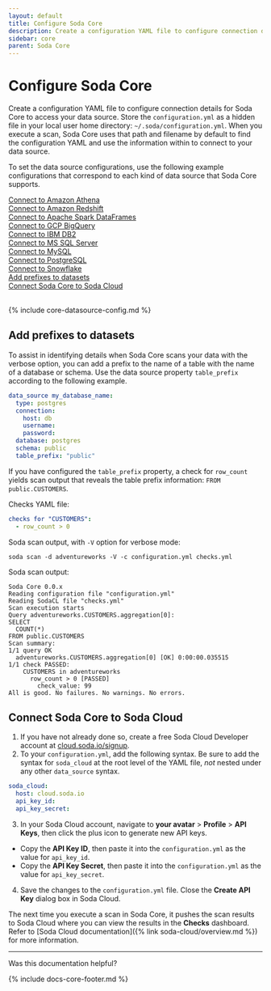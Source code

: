 ```yaml
---
layout: default
title: Configure Soda Core
description: Create a configuration YAML file to configure connection details for Soda Core to access your data source.
sidebar: core
parent: Soda Core 
---
```


# Configure Soda Core 

Create a configuration YAML file to configure connection details for Soda Core to access your data source. Store the `configuration.yml` as a hidden file in your local user home directory: `~/.soda/configuration.yml`. When you execute a scan, Soda Core uses that path and filename by default to find the configuration YAML and use the information within to connect to your data source.

To set the data source configurations, use the following example configurations that correspond to each kind of data source that Soda Core supports.

[Connect to Amazon Athena](#connect-to-amazon-athena)<br />
[Connect to Amazon Redshift](#connect-to-amazon-redshift)<br />
[Connect to Apache Spark DataFrames](#connect-to-apache-spark-dataframes)<br />
[Connect to GCP BigQuery](#connect-to-gcp-bigquery)<br />
[Connect to IBM DB2](#connect-to-ibm-db2)<br />
[Connect to MS SQL Server](#connect-to-ms-sql-server)<br />
[Connect to MySQL](#connect-to-mysql)<br />
[Connect to PostgreSQL](#connect-to-postgresql)<br />
[Connect to Snowflake](#connect-to-snowflake)<br />
[Add prefixes to datasets](#add-prefixes-to-datasets)<br />
[Connect Soda Core to Soda Cloud](#connect-soda-core-to-soda-cloud)<br />
<br />


{% include core-datasource-config.md %}

## Add prefixes to datasets

To assist in identifying details when Soda Core scans your data with the verbose option, you can add a prefix to the name of a table with the name of a database or schema. Use the data source property `table_prefix` according to the following example.

```yaml
data_source my_database_name:
  type: postgres
  connection:
    host: db
    username:
    password:
  database: postgres
  schema: public
  table_prefix: "public"
```

If you have configured the `table_prefix` property, a check for `row_count` yields scan output that reveals the table prefix information: `FROM public.CUSTOMERS`.

Checks YAML file:
```yaml
checks for "CUSTOMERS":
  - row_count > 0
```

Soda scan output, with `-V` option for verbose mode:
```shell
soda scan -d adventureworks -V -c configuration.yml checks.yml
```

Soda scan output:

```shell
Soda Core 0.0.x
Reading configuration file "configuration.yml"
Reading SodaCL file "checks.yml"
Scan execution starts
Query adventureworks.CUSTOMERS.aggregation[0]:
SELECT
  COUNT(*)
FROM public.CUSTOMERS
Scan summary:
1/1 query OK
  adventureworks.CUSTOMERS.aggregation[0] [OK] 0:00:00.035515
1/1 check PASSED:
    CUSTOMERS in adventureworks
      row_count > 0 [PASSED]
        check_value: 99
All is good. No failures. No warnings. No errors.
```

## Connect Soda Core to Soda Cloud

1. If you have not already done so, create a free Soda Cloud Developer account at <a href="cloud.soda.io/signup" target="_blank">cloud.soda.io/signup</a>.
2. To your `configuration.yml`, add the following syntax. Be sure to add the syntax for `soda_cloud` at the root level of the YAML file, *not* nested under any other `data_source` syntax.
```yaml
soda_cloud:
  host: cloud.soda.io
  api_key_id:
  api_key_secret:
```
3. In your Soda Cloud account, navigate to **your avatar** > **Profile** > **API Keys**, then click the plus icon to generate new API keys.
  * Copy the **API Key ID**, then paste it into the `configuration.yml` as the value for `api_key_id`.
  * Copy the **API Key Secret**, then paste it into the `configuration.yml` as the value for `api_key_secret`.
4. Save the changes to the `configuration.yml` file. Close the **Create API Key** dialog box in Soda Cloud.

The next time you execute a scan in Soda Core, it pushes the scan results to Soda Cloud where you can view the results in the **Checks** dashboard. Refer to [Soda Cloud documentation]({% link soda-cloud/overview.md %}) for more information.

---

Was this documentation helpful?

<!-- LikeBtn.com BEGIN -->
<span class="likebtn-wrapper" data-theme="tick" data-i18n_like="Yes" data-ef_voting="grow" data-show_dislike_label="true" data-counter_zero_show="true" data-i18n_dislike="No"></span>
<script>(function(d,e,s){if(d.getElementById("likebtn_wjs"))return;a=d.createElement(e);m=d.getElementsByTagName(e)[0];a.async=1;a.id="likebtn_wjs";a.src=s;m.parentNode.insertBefore(a, m)})(document,"script","//w.likebtn.com/js/w/widget.js");</script>
<!-- LikeBtn.com END -->

{% include docs-core-footer.md %}
